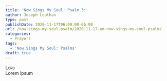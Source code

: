 ```yaml
---
title: 'Now Sings My Soul: Psalm 3:'
author: Joseph Louthan
type: post
publishDate: 2020-11-17T06:00:00-06:00
url: /now-sings-my-soul-psalm/2020-11-17-am-now-sings-my-soul-psalm/
categories:
  - Prayers
tags:
  - 'Now Sings My Soul: Psalms'
draft: true
---
```


</pre>
<div style="font-variant: small-caps;">Lord</div>
Lorem ipsum
</pre>
